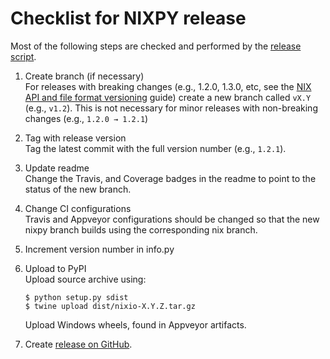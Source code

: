 # Checklist for NIXPY release

Most of the following steps are checked and performed by the [release script](scripts/dorelease.py).

1. Create branch (if necessary)  
   For releases with breaking changes (e.g., 1.2.0, 1.3.0, etc, see the [NIX API and file format versioning](https://github.com/G-Node/nix/blob/master/docs/versioning.md) guide) create a new branch called `vX.Y` (e.g., `v1.2`).
   This is not necessary for minor releases with non-breaking changes (e.g., `1.2.0 → 1.2.1`)
2. Tag with release version  
   Tag the latest commit with the full version number (e.g., `1.2.1`).
3. Update readme  
   Change the Travis, and Coverage badges in the readme to point to the status of the new branch.
4. Change CI configurations  
   Travis and Appveyor configurations should be changed so that the new nixpy branch builds using the corresponding nix branch.
5. Increment version number in info.py
6. Upload to PyPI  
   Upload source archive using:
   ```
   $ python setup.py sdist
   $ twine upload dist/nixio-X.Y.Z.tar.gz
   ```

   Upload Windows wheels, found in Appveyor artifacts.
7. Create [release on GitHub](https://github.com/G-Node/nixpy/releases).
